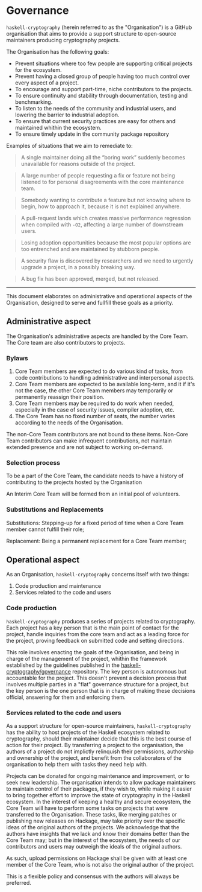 # Governance

`haskell-cryptography` (herein referred to as the "Organisation") is a GitHub organisation that aims to provide a support structure to open-source maintainers producing cryptography projects.

The Organisation has the following goals:

* Prevent situations where too few people are supporting critical projects for the ecosystem.
* Prevent having a closed group of people having too much control over every aspect of a project.
* To encourage and support part-time, niche contributors to the projects.
* To ensure continuity and stability through documentation, testing and benchmarking.
* To listen to the needs of the community and industrial users, and lowering the barrier to industrial adoption.
* To ensure that current security practices are easy for others and maintained whithin the ecosystem.
* To ensure timely update in the community package repository

Examples of situations that we aim to remediate to:

> A single maintainer doing all the “boring work” suddenly becomes unavailable for reasons outside of the project.

> A large number of people requesting a fix or feature not being listened to for personal disagreements with the core maintenance team.

> Somebody wanting to contribute a feature but not knowing where to begin, how to approach it, because it is not explained anywhere.

> A pull-request lands which creates massive performance regression when compiled with `-O2`, affecting a large number of downstream users.

> Losing adoption opportunities because the most popular options are too entrenched and are maintained by stubborn people.

> A security flaw is discovered by researchers and we need to urgently upgrade a project, in a possibly breaking way.

> A bug fix has been approved, merged, but not released.

---

This document elaborates on administrative and operational aspects of the Organisation, designed to serve and fullfill these goals as a priority.

## Administrative aspect

The Organisation's administrative aspects are handled by the Core Team. The Core team are also contributors to projects.

### Bylaws

1. Core Team members are expected to do various kind of tasks, from code contributions to handling administrative and interpersonal aspects.
2. Core Team members are expected to be available long-term, and it if it's not the case, the other Core Team members may temporarily or permanently reassign their position.
3. Core Team members may be required to do work when needed, especially in the case of security issues, compiler adoption, etc.
4. The Core Team has no fixed number of seats, the number varies according to the needs of the Organisation.

The non-Core Team contributors are not bound to these items. Non-Core Team contributors can make infrequent contributions, not maintain extended presence and are not subject to working on-demand.

### Selection process

To be a part of the Core Team, the candidate needs to have a history of contributing to the projects hosted by the Organisation

An Interim Core Team will be formed from an initial pool of volunteers.

### Substitutions and Replacements

Substitutions: Stepping-up for a fixed period of time when a Core Team member cannot fulfill their role;

Replacement: Being a permanent replacement for a Core Team member;

## Operational aspect

As an Organisation, `haskell-cryptography` concerns itself with two things:

1. Code production and maintenance
2. Services related to the code and users

### Code production

`haskell-cryptography` produces a series of projects related to cryptography.
Each project has a key person that is the main point of contact for the project,
handle inquiries from the core team and act as a leading force for the project,
proving feedback on submitted code and setting directions.

This role involves enacting the goals of the Organisation, and being in charge of the management of the project,
whithin the framework established by the guidelines published in the [haskell-cryptography/governance](https://github.com/haskell-cryptography/governance) repository.
The key person is autonomous but accountable for the project. This doesn't prevent a decision process that involves multiple parties in a "flat"
governance structure for a project, but the key person is the one person that is in charge of making these decisions official,
answering for them and enforcing them.

### Services related to the code and users

As a support structure for open-source maintainers, `haskell-cryptography` has the ability to host projects of the Haskell ecosystem related to cryptography,
should their maintainer decide that this is the best course of action for their project.
By transferring a project to the organisation, the authors of a project do not implictly relinquish their permissions, authorship and ownership
of the project, and benefit from the collaborators of the organisation to help them with tasks they need help with.

Projects can be donated for ongoing maintenance and improvement, or to seek new leadership. 
The organisation intends to allow package maintainers to maintain control of their packages, if they wish to, while making it easier to bring together
effort to improve the state of cryptography in the Haskell ecosystem.
In the interest of keeping a healthy and secure ecosystem, the Core Team will have to perform some tasks on projects that were transferred to the Organisation.
These tasks, like merging patches or publishing new releases on Hackage, may take priority over the specific ideas of the original authors of the projects.
We acknowledge that the authors have insights that we lack and know their domains better than the Core Team may; but in the interest of the ecosystem,
the needs of our contributors and users may outweigh the ideals of the original authors.

As such, upload permissions on Hackage shall be given with at least one member of the Core Team, who is not also the original author of the project.

This is a flexible policy and consensus with the authors will always be preferred.
